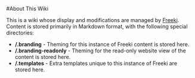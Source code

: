 <!-- Freeki metadata. Do not remove this section!
TITLE: About This Wiki
-->
#About This Wiki

This is a wiki whose display and modifications are managed by [Freeki](/wiki/Projects/Freeki/Project%20Description#). Content is stored primarily in Markdown format, with the following special directories:

- **/.branding**  - Theming for this instance of Freeki content is stored here.
- **/.branding-readonly**  - Theming for the read-only website view of the content is stored here.
- **/.templates** - Extra templates unique to this instance of Freeki are stored here.
